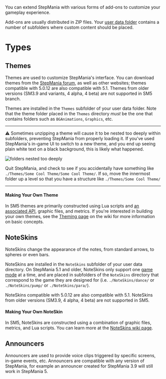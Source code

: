 You can extend StepMania with various forms of add-ons to customize your gameplay experience.

Add-ons are usually distributed in ZIP files. Your [user data folder](https://github.com/stepmania/stepmania/wiki/User-Data-Locations) contains a number of subfolders where custom content should be placed.

# Types

## Themes
Themes are used to customize StepMania's interface.  You can download themes from the [StepMania forum](https://www.stepmania.com/forums/themes/), as well as other websites; themes compatible with 5.0.12 are also compatible with 5.1. Themes from older versions (SM3.9 and variants, 4 alpha, 4 beta) are not supported in SM5 branch.

Themes are installed in the `Themes` subfolder of your user data folder. Note that the theme folder placed in the `Themes` directory _must_ be the one that contains folders such as `BGAnimations`, `Graphics`, etc. 

---

⚠️ Sometimes unzipping a theme will cause it to be nested too deeply within subfolders, preventing StepMania from properly loading it.   If you've used StepMania's in-game UI to switch to a new theme, and you end up seeing plain white text on a black background, this is likely what happened.  

![folders nested too deeply](https://i.imgur.com/BP3TjLOl.png)

Quit StepMania, and check to see if you accidentally have something like `./Themes/Some Cool Theme/Some Cool Theme/`.  If so, move the innermost folder up a level so that you have a structure like `./Themes/Some Cool Theme/`

---

#### Making Your Own Theme

In SM5 themes are primarily constructed using Lua scripts and [an associated API](https://quietly-turning.github.io/Lua-For-SM5/LuaAPI), graphic files, and metrics.  If you're interested in building your own themes, see the [Theming page](https://github.com/stepmania/stepmania/wiki/Theming) on the wiki for more information on basic concepts.

## NoteSkins
NoteSkins change the appearance of the notes, from standard arrows, to spheres or even bars. 

NoteSkins are installed in the `NoteSkins` subfolder of your user data directory. On StepMania 5.1 and older, NoteSkins only support one [game mode](https://github.com/stepmania/stepmania/wiki/Supported-Game-Modes) at a time, and are placed in subfolders of the `NoteSkins` directory that correspond to the game they are designed for (i.e. `./NoteSkins/dance/` or `./NoteSkins/pump/` or `./NoteSkins/para/`).

NoteSkins compatible with 5.0.12 are also compatible with 5.1.  NoteSkins from older versions (SM3.9, 4 alpha, 4 beta) are not supported in SM5.

#### Making Your Own NoteSkin

In SM5, NoteSkins are constructed using a combination of graphic files, metrics, and Lua scripts.  You can learn more at the [NoteSkins wiki page](NoteSkins).

## Announcers
Announcers are used to provide voice clips triggered by specific screens, in-game events, etc. Announcers are compatible with any version of StepMania, for example an announcer created for StepMania 3.9 will still work in StepMania 5.